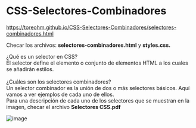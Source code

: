 # CSS-Selectores-Combinadores
https://toreohm.github.io/CSS-Selectores-Combinadores/selectores-combinadores.html

<p>Checar los archivos: <b>selectores-combinadores.html</b> y <b>styles.css.</b></p>
<p>¿Qué es un selector en CSS? <br>
El selector define el elemento o conjunto de elementos HTML a los cuales se añadirán estilos.<br><br>
¿Cuáles son los selectores combinadores?<br>
Un selector combinador es la unión de dos o más selectores básicos. Aquí vamos a ver ejemplos de cada uno de ellos.<br>
Para una descripcio&#769;n de cada uno de los selectores que se muestran en la imagen, checar el archivo <strong>Selectores CSS.pdf</strong></p>


![image](https://user-images.githubusercontent.com/16194080/209992705-fd002d1d-6104-4da5-8c8e-09615fd084a4.png)


